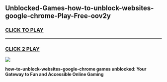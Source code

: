 
## Unblocked-Games-how-to-unblock-websites-google-chrome-Play-Free-oov2y
<h3>
<a href="https://premium76.site?title=how-to-unblock-websites-google-chrome&ref=20M">CLICK TO PLAY</a></h3>
<hr>

<h3>
<a href="https://premium76.site?title=how-to-unblock-websites-google-chrome&ref=20M">CLICK 2 PLAY</a>
  
</h3>

<a href="https://premium76.site?title=how-to-unblock-websites-google-chrome&ref=19M"><img src="https://clearcache.store/games.png"></a>


**how-to-unblock-websites-google-chrome games unblocked: Your Gateway to Fun and Accessible Online Gaming**
